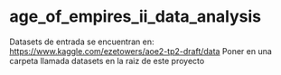 # age_of_empires_ii_data_analysis

Datasets de entrada se encuentran en: https://www.kaggle.com/ezetowers/aoe2-tp2-draft/data
Poner en una carpeta llamada datasets en la raiz de este proyecto